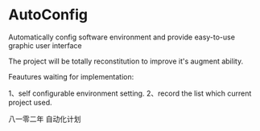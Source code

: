 # AutoConfig
Automatically config software environment and provide easy-to-use graphic user interface

The project will be totally reconstitution to improve it's augment ability.

Feautures waiting for implementation:

1、self configurable environment setting.
2、record the list which current project used.

八一零二年
自动化计划
